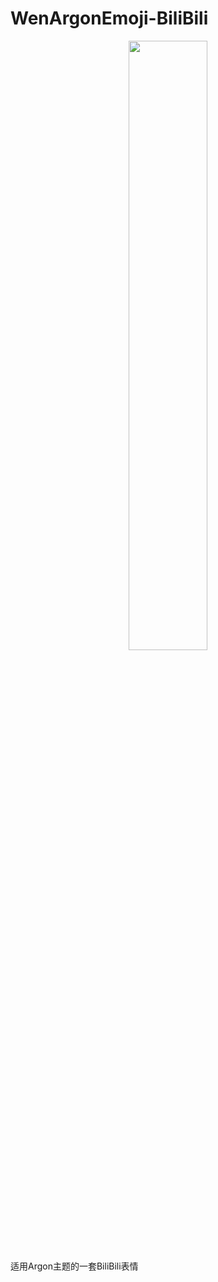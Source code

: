 # WenArgonEmoji-BiliBili
<div align="center">
	<img src="https://cdn.jsdelivr.net/gh/Andy17269/FastFiles@main/code/WenArgonEmoji.png" width="50%">
</div>
适用Argon主题的一套BiliBili表情
